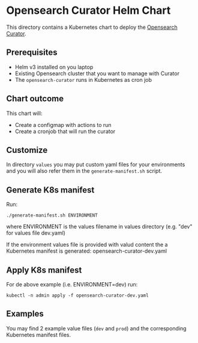 # Opensearch Curator Helm Chart

This directory contains a Kubernetes chart to deploy the [Opensearch Curator](https://pypi.org/project/curator-opensearch/).

## Prerequisites

- Helm v3 installed on you laptop
- Existing Opensearch cluster that you want to manage with Curator
- The `opensearch-curator` runs in Kubernetes as cron job

## Chart outcome

This chart will:

- Create a configmap with actions to run
- Create a cronjob that will run the curator

## Customize

In directory `values` you may put custom yaml files for your environments  and you will also refer them in the `generate-manifest.sh` script.

## Generate K8s manifest

Run:

```console
./generate-manifest.sh ENVIRONMENT
```

where ENVIRONMENT is the values filename in values directory (e.g. "dev" for values file dev.yaml)

If the environment values file is provided with valud content the a Kubernetes manifest is generated: opensearch-curator-dev.yaml

## Apply K8s manifest

For de above example (i.e. ENVIRONMENT=dev) run:

```console
kubectl -n admin apply -f opensearch-curator-dev.yaml
```

## Examples

You may find 2 example value files (`dev` and `prod`) and the corresponding Kubernetes manifest files.
